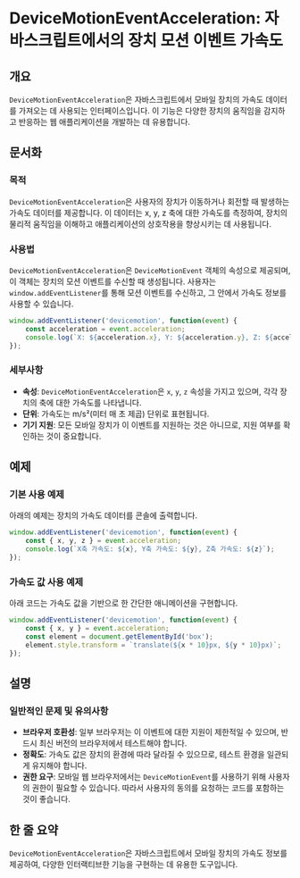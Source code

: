 <!--
Meta Description: # DeviceMotionEventAcceleration: 자바스크립트에서의 장치 모션 이벤트 가속도 ## 개요 `DeviceMotionEventAcceleration`은 자바스크립트에서 모바일 장치의 가속도 데이터를 가져오는 데 사용되는 인터페이스입니다. 이 기능은 ...
Meta Keywords: 가속도, 장치의, acceleration, devicemotioneventacceleration, event
-->

# DeviceMotionEventAcceleration: 자바스크립트에서의 장치 모션 이벤트 가속도

## 개요
`DeviceMotionEventAcceleration`은 자바스크립트에서 모바일 장치의 가속도 데이터를 가져오는 데 사용되는 인터페이스입니다. 이 기능은 다양한 장치의 움직임을 감지하고 반응하는 웹 애플리케이션을 개발하는 데 유용합니다.

## 문서화
### 목적
`DeviceMotionEventAcceleration`은 사용자의 장치가 이동하거나 회전할 때 발생하는 가속도 데이터를 제공합니다. 이 데이터는 x, y, z 축에 대한 가속도를 측정하여, 장치의 물리적 움직임을 이해하고 애플리케이션의 상호작용을 향상시키는 데 사용됩니다.

### 사용법
`DeviceMotionEventAcceleration`은 `DeviceMotionEvent` 객체의 속성으로 제공되며, 이 객체는 장치의 모션 이벤트를 수신할 때 생성됩니다. 사용자는 `window.addEventListener`를 통해 모션 이벤트를 수신하고, 그 안에서 가속도 정보를 사용할 수 있습니다.

```javascript
window.addEventListener('devicemotion', function(event) {
    const acceleration = event.acceleration;
    console.log(`X: ${acceleration.x}, Y: ${acceleration.y}, Z: ${acceleration.z}`);
});
```

### 세부사항
- **속성**: `DeviceMotionEventAcceleration`은 `x`, `y`, `z` 속성을 가지고 있으며, 각각 장치의 축에 대한 가속도를 나타냅니다.
- **단위**: 가속도는 m/s²(미터 매 초 제곱) 단위로 표현됩니다.
- **기기 지원**: 모든 모바일 장치가 이 이벤트를 지원하는 것은 아니므로, 지원 여부를 확인하는 것이 중요합니다.

## 예제
### 기본 사용 예제
아래의 예제는 장치의 가속도 데이터를 콘솔에 출력합니다.

```javascript
window.addEventListener('devicemotion', function(event) {
    const { x, y, z } = event.acceleration;
    console.log(`X축 가속도: ${x}, Y축 가속도: ${y}, Z축 가속도: ${z}`);
});
```

### 가속도 값 사용 예제
아래 코드는 가속도 값을 기반으로 한 간단한 애니메이션을 구현합니다.

```javascript
window.addEventListener('devicemotion', function(event) {
    const { x, y } = event.acceleration;
    const element = document.getElementById('box');
    element.style.transform = `translate(${x * 10}px, ${y * 10}px)`;
});
```

## 설명
### 일반적인 문제 및 유의사항
- **브라우저 호환성**: 일부 브라우저는 이 이벤트에 대한 지원이 제한적일 수 있으며, 반드시 최신 버전의 브라우저에서 테스트해야 합니다.
- **정확도**: 가속도 값은 장치의 환경에 따라 달라질 수 있으므로, 테스트 환경을 일관되게 유지해야 합니다.
- **권한 요구**: 모바일 웹 브라우저에서는 `DeviceMotionEvent`를 사용하기 위해 사용자의 권한이 필요할 수 있습니다. 따라서 사용자의 동의를 요청하는 코드를 포함하는 것이 좋습니다.

## 한 줄 요약
`DeviceMotionEventAcceleration`은 자바스크립트에서 모바일 장치의 가속도 정보를 제공하여, 다양한 인터랙티브한 기능을 구현하는 데 유용한 도구입니다.